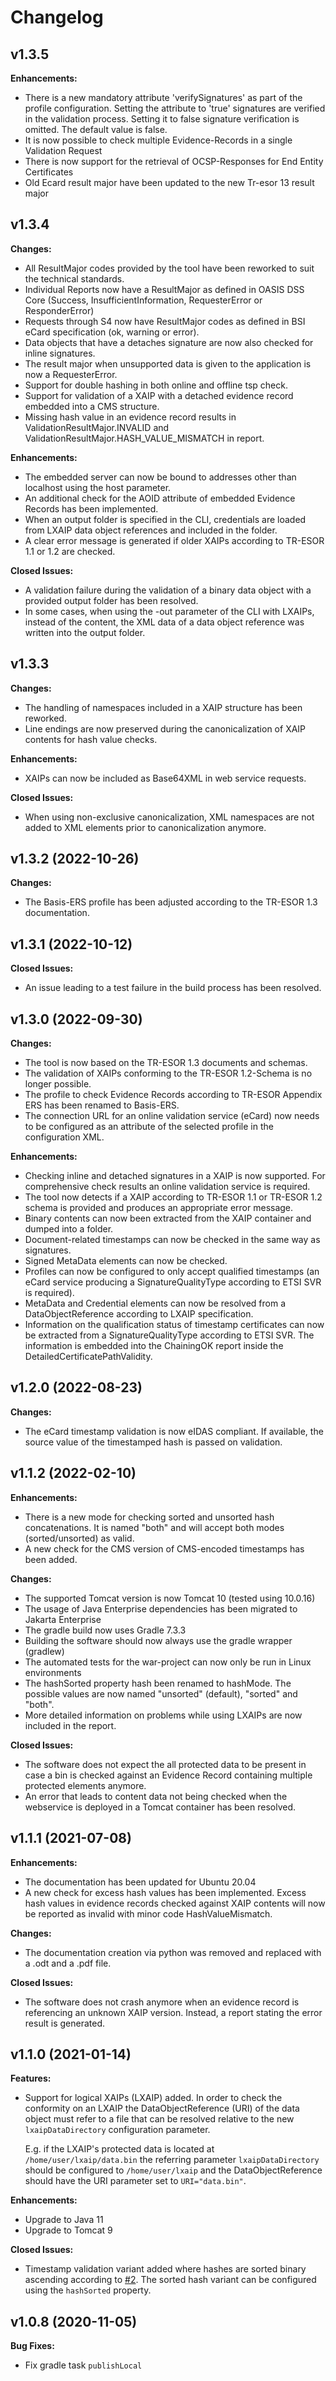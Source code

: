 # Changelog

## v1.3.5

**Enhancements:**

- There is a new mandatory attribute 'verifySignatures' as part of the profile configuration.
  Setting the attribute to 'true' signatures are verified in the validation process. Setting it to false signature
  verification is omitted. The default value is false.
- It is now possible to check multiple Evidence-Records in a single Validation Request
- There is now support for the retrieval of OCSP-Responses for End Entity Certificates
- Old Ecard result major have been updated to the new Tr-esor 13 result major

## v1.3.4

**Changes:**

- All ResultMajor codes provided by the tool have been reworked to suit the technical standards.
- Individual Reports now have a ResultMajor as defined in OASIS DSS Core (Success, InsufficientInformation,
  RequesterError or ResponderError)
- Requests through S4 now have ResultMajor codes as defined in BSI eCard specification (ok, warning or error).
- Data objects that have a detaches signature are now also checked for inline signatures.
- The result major when unsupported data is given to the application is now a RequesterError.
- Support for double hashing in both online and offline tsp check.
- Support for validation of a XAIP with a detached evidence record embedded into a CMS structure.
- Missing hash value in an evidence record results in ValidationResultMajor.INVALID and
  ValidationResultMajor.HASH_VALUE_MISMATCH in report.

**Enhancements:**

- The embedded server can now be bound to addresses other than localhost using the host parameter.
- An additional check for the AOID attribute of embedded Evidence Records has been implemented.
- When an output folder is specified in the CLI, credentials are loaded from LXAIP data object references and included
  in the folder.
- A clear error message is generated if older XAIPs according to TR-ESOR 1.1 or 1.2 are checked.

**Closed Issues:**

- A validation failure during the validation of a binary data object with a provided output folder has been resolved.
- In some cases, when using the -out parameter of the CLI with LXAIPs, instead of the content, the XML data of a data
  object reference was written into the output folder.

## v1.3.3

**Changes:**

- The handling of namespaces included in a XAIP structure has been reworked.
- Line endings are now preserved during the canonicalization of XAIP contents for hash value checks.

**Enhancements:**

- XAIPs can now be included as Base64XML in web service requests.

**Closed Issues:**

- When using non-exclusive canonicalization, XML namespaces are not added to XML elements prior to canonicalization
  anymore.

## v1.3.2 (2022-10-26)

**Changes:**

- The Basis-ERS profile has been adjusted according to the TR-ESOR 1.3 documentation.

## v1.3.1 (2022-10-12)

**Closed Issues:**

- An issue leading to a test failure in the build process has been resolved.

## v1.3.0 (2022-09-30)

**Changes:**

- The tool is now based on the TR-ESOR 1.3 documents and schemas.
- The validation of XAIPs conforming to the TR-ESOR 1.2-Schema is no longer possible.
- The profile to check Evidence Records according to TR-ESOR Appendix ERS has been renamed to Basis-ERS.
- The connection URL for an online validation service (eCard) now needs to be configured as an attribute of the selected
  profile in the configuration XML.

**Enhancements:**

- Checking inline and detached signatures in a XAIP is now supported. For comprehensive check results an online
  validation service is required.
- The tool now detects if a XAIP according to TR-ESOR 1.1 or TR-ESOR 1.2 schema is provided and produces an appropriate
  error message.
- Binary contents can now been extracted from the XAIP container and dumped into a folder.
- Document-related timestamps can now be checked in the same way as signatures.
- Signed MetaData elements can now be checked.
- Profiles can now be configured to only accept qualified timestamps (an eCard service producing a SignatureQualityType
  according to ETSI SVR is required).
- MetaData and Credential elements can now be resolved from a DataObjectReference according to LXAIP specification.
- Information on the qualification status of timestamp certificates can now be extracted from a SignatureQualityType
  according to ETSI SVR. The information is embedded into the ChainingOK report inside the
  DetailedCertificatePathValidity.

## v1.2.0 (2022-08-23)

**Changes:**

- The eCard timestamp validation is now eIDAS compliant. If available, the source value of the timestamped hash is
  passed on validation.

## v1.1.2 (2022-02-10)

**Enhancements:**

- There is a new mode for checking sorted and unsorted hash concatenations. It is named "both" and will accept both
  modes (sorted/unsorted) as valid.
- A new check for the CMS version of CMS-encoded timestamps has been added.

**Changes:**

- The supported Tomcat version is now Tomcat 10 (tested using 10.0.16)
- The usage of Java Enterprise dependencies has been migrated to Jakarta Enterprise
- The gradle build now uses Gradle 7.3.3
- Building the software should now always use the gradle wrapper (gradlew)
- The automated tests for the war-project can now only be run in Linux environments
- The hashSorted property hash been renamed to hashMode. The possible values are now named "unsorted" (default),
  "sorted" and "both".
- More detailed information on problems while using LXAIPs are now included in the report.

**Closed Issues:**

- The software does not expect the all protected data to be present in case a bin is checked against an Evidence Record
  containing multiple protected elements anymore.
- An error that leads to content data not being checked when the webservice is deployed in a Tomcat container has been
  resolved.

## v1.1.1 (2021-07-08)

**Enhancements:**

- The documentation has been updated for Ubuntu 20.04
- A new check for excess hash values has been implemented. Excess hash values in evidence records checked against
  XAIP contents will now be reported as invalid with minor code HashValueMismatch.

**Changes:**

- The documentation creation via python was removed and replaced with a .odt and a .pdf file.

**Closed Issues:**

- The software does not crash anymore when an evidence record is referencing an unknown XAIP version.
  Instead, a report stating the error result is generated.

## v1.1.0 (2021-01-14)

**Features:**

- Support for logical XAIPs (LXAIP) added. In order to check the conformity on an LXAIP the DataObjectReference (URI)
  of the data object must refer to a file that can be resolved relative to the new `lxaipDataDirectory` configuration
  parameter.

  E.g. if the LXAIP's protected data is located at `/home/user/lxaip/data.bin` the referring
  parameter `lxaipDataDirectory`
  should be configured to `/home/user/lxaip` and the DataObjectReference should have the URI parameter set
  to `URI="data.bin"`.

**Enhancements:**

- Upgrade to Java 11
- Upgrade to Tomcat 9

**Closed Issues:**

- Timestamp validation variant added where hashes are sorted binary ascending according
  to [\#2](https://github.com/de-bund-bsi-tr-esor/ERVerifyTool/issues/2).
  The sorted hash variant can be configured using the `hashSorted` property.

## v1.0.8 (2020-11-05)

**Bug Fixes:**

- Fix gradle task `publishLocal`
